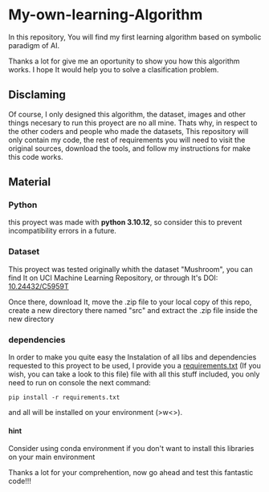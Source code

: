 # My-own-learning-Algorithm

In this repository, You will find my first learning algorithm based on symbolic paradigm of AI.

Thanks a lot for give me an oportunity to show you how this algorithm works. I hope It would help you to solve a clasification problem.

## Disclaming

Of course, I only designed this algorithm, the dataset, images and other things necesary to run this proyect are no all mine. Thats why, in respect to the other coders and people who made the datasets, This repository will only contain my code, the rest of requirements you will need to visit the original sources, download the tools, and follow my instructions for make this code works.

## Material

### Python

this proyect was made with **python 3.10.12**, so consider this to prevent incompatibility errors in a future.

### Dataset

This proyect was tested originally whith the dataset "Mushroom", you can find It on UCI Machine Learning Repository, or through It's DOI: [10.24432/C5959T](https://doi.org/10.24432/C5959T)

Once there, download It, move the .zip file to your local copy of this repo, create a new directory there named "src" and extract the .zip file inside the new directory

### dependencies

In order to make you quite easy the Instalation of all libs and dependencies requested  to this proyect to be used, I provide you a [requirements.txt](./requirements.txt) (If you wish, you can take a look to this file) file with all this stuff included, you only need to run on console the next command:

```
pip install -r requirements.txt
```

and all will be installed on your environment (>w<>).

#### hint

Consider using conda environment if you don't want to install this libraries on your main environment

Thanks a lot for your comprehention, now go ahead and test this fantastic code!!!